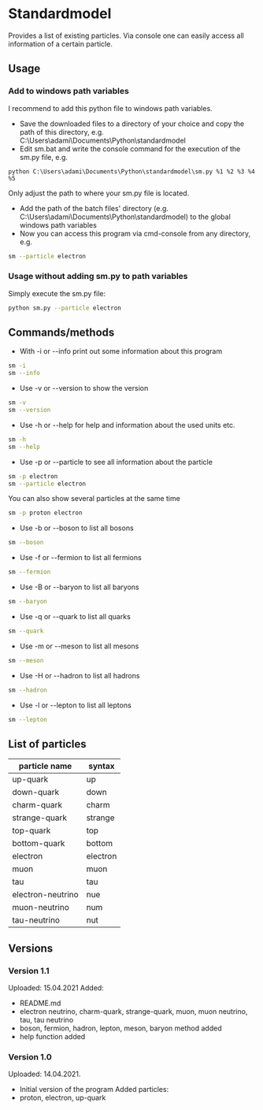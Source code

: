 # Standardmodel
Provides a list of existing particles. Via console one can easily access all
information of a certain particle.
## Usage
### Add to windows path variables
I recommend to add this python file to windows path variables.
- Save the downloaded files to a directory of your choice and copy
the path of this directory, e.g. C:\Users\adami\Documents\Python\standardmodel
- Edit sm.bat and write the console command for the execution of the sm.py file, e.g.
```batch
python C:\Users\adami\Documents\Python\standardmodel\sm.py %1 %2 %3 %4 %5
```
Only adjust the path to where your sm.py file is located.
- Add the path of the batch files' directory (e.g. C:\Users\adami\Documents\Python\standardmodel)
to the global windows path variables
- Now you can access this program via cmd-console from any directory, e.g.
```bash
sm --particle electron
```
### Usage without adding sm.py to path variables
Simply execute the sm.py file:
```bash
python sm.py --particle electron
```
## Commands/methods
- With -i or --info print out some information about this program
```bash
sm -i
sm --info
```
- Use -v or --version to show the version
```bash
sm -v
sm --version
```
- Use -h or --help for help and information about the used units etc.
```bash
sm -h
sm --help
```
- Use -p or --particle to see all information about the particle <name>
```bash
sm -p electron
sm --particle electron
```
You can also show several particles at the same time
```bash
sm -p proton electron
```
- Use -b or --boson to list all bosons
```bash
sm --boson
```
- Use -f or --fermion to list all fermions
```bash
sm --fermion
```
- Use -B or --baryon to list all baryons
```bash
sm --baryon
```
- Use -q or --quark to list all quarks
```bash
sm --quark
```
- Use -m or --meson to list all mesons
```bash
sm --meson
```
- Use -H or --hadron to list all hadrons
```bash
sm --hadron
```
- Use -l or --lepton to list all leptons
```bash
sm --lepton
```
## List of particles
| particle name | syntax |
| ------------------ | ------------------ |
| up-quark | up |
| down-quark | down |
| charm-quark | charm |
| strange-quark | strange |
| top-quark | top |
| bottom-quark | bottom |
| electron | electron |
| muon | muon |
| tau | tau |
| electron-neutrino | nue |
| muon-neutrino | num |
| tau-neutrino | nut |
## Versions
### Version 1.1
Uploaded: 15.04.2021
Added:
- README.md
- electron neutrino, charm-quark, strange-quark, muon, muon neutrino, tau, tau neutrino
- boson, fermion, hadron, lepton, meson, baryon method added
- help function added
### Version 1.0
Uploaded: 14.04.2021.
- Initial version of the program
Added particles:
- proton, electron, up-quark
